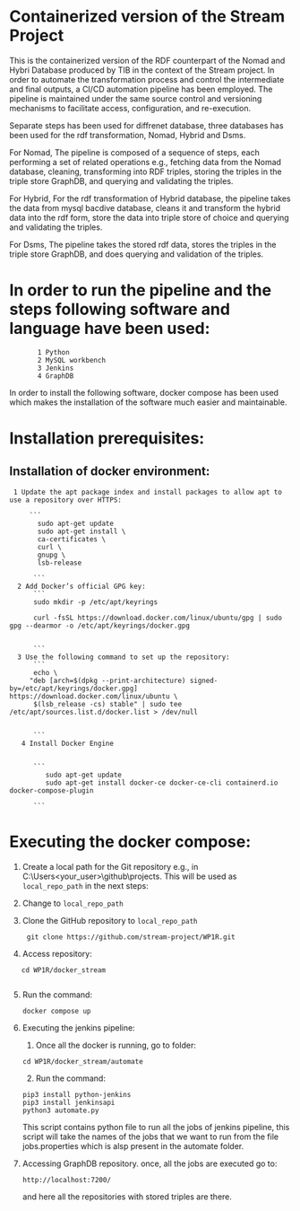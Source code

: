 # Containerized version of the Stream Project 

This is the containerized version of the RDF counterpart of the Nomad and Hybri Database produced by TIB in the context of the Stream project.
In order to automate the transformation process and control the intermediate and final outputs, a CI/CD automation pipeline has been employed.
The pipeline is maintained under the same source control and versioning mechanisms to facilitate access, configuration, and re-execution. 

Separate steps has been used for diffrenet database, three databases has been used for the rdf transformation, Nomad, Hybrid and Dsms. 

For Nomad, 
The pipeline is composed of a sequence of steps, each performing a set of related operations e.g., fetching data from the Nomad database, cleaning, 
transforming into RDF triples, storing the triples in the triple store GraphDB, and querying and validating the triples.

For Hybrid,
For the rdf transformation of Hybrid database, the pipeline takes the data from mysql bacdive database,
cleans it and transform the hybrid data into the rdf form, store the data into triple store of choice and querying and validating the triples.

For Dsms,
The pipeline takes the stored rdf data, stores the triples in the triple store GraphDB, and does querying and validation of the triples.

# In order to run the pipeline and the steps following software and language have been used:
           1 Python
           2 MySQL workbench
           3 Jenkins 
           4 GraphDB 
  In order to install the following software, docker compose has been used which makes the installation of the software much easier and maintainable. 

# Installation prerequisites:

  ## Installation of docker environment:
     1 Update the apt package index and install packages to allow apt to use a repository over HTTPS:
     
         ```
           sudo apt-get update
           sudo apt-get install \
           ca-certificates \
           curl \
           gnupg \
           lsb-release
          
          ```
      2 Add Docker’s official GPG key:
          ```
          sudo mkdir -p /etc/apt/keyrings
          
          curl -fsSL https://download.docker.com/linux/ubuntu/gpg | sudo gpg --dearmor -o /etc/apt/keyrings/docker.gpg
       
          
          ```
      3 Use the following command to set up the repository:
          ```
          echo \
         "deb [arch=$(dpkg --print-architecture) signed-by=/etc/apt/keyrings/docker.gpg] https://download.docker.com/linux/ubuntu \
          $(lsb_release -cs) stable" | sudo tee /etc/apt/sources.list.d/docker.list > /dev/null
       
          
          ```
       4 Install Docker Engine
       
       
          ```
             sudo apt-get update
             sudo apt-get install docker-ce docker-ce-cli containerd.io docker-compose-plugin
       
          ```
     
 # Executing the docker compose:
 
 1. Create a local path for the Git repository e.g., in C:\Users\<your_user>\github\projects. This will be used as `local_repo_path` in the next steps:

 2. Change to `local_repo_path` 

 3. Clone the GitHub repository to `local_repo_path` 
    ```
     git clone https://github.com/stream-project/WP1R.git
    ```

 4. Access repository:

  ```
     cd WP1R/docker_stream
     
  ```
 5. Run the command:
     ```
     docker compose up
     
     ```
 6. Executing the jenkins pipeline:
    1. Once all the docker is running, go to folder:
    
     ```
     cd WP1R/docker_stream/automate
     
     ```
     2. Run the command:

     ```
     pip3 install python-jenkins
     pip3 install jenkinsapi
     python3 automate.py
     
     ```
     This script contains python file to run all the jobs of jenkins pipeline, this script will take the names of the jobs that we want to run from the file jobs.properties
     which is alsp present in the automate folder.
  
  7. Accessing GraphDB repository.
     once, all the jobs are executed go to: 
      ```
      http://localhost:7200/     
      ```
      and here all the repositories with stored triples are there.
     
